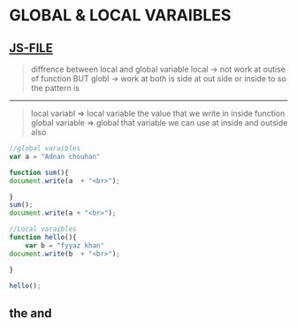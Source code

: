 # GLOBAL & LOCAL VARAIBLES
[JS-FILE](../js/24-global-%26-Local-varibales.js)
---
>diffrence between local and global variable local -> not work at outise of function BUT globl -> work at both is side at out side or inside to so the pattern is
---
> local variabl =>  local variable the value that we write in inside function
>global variable =>  global that variable we can use at inside and outside also

```javascript
//global varaibles
var a = "Adnan chouhan"

function sum(){
document.write(a  + "<br>");

}
sum();
document.write(a + "<br>");

//Local varaibles
function hello(){
    var b = "fyyaz khan"
document.write(b  + "<br>");

}

hello();

```
## the and
